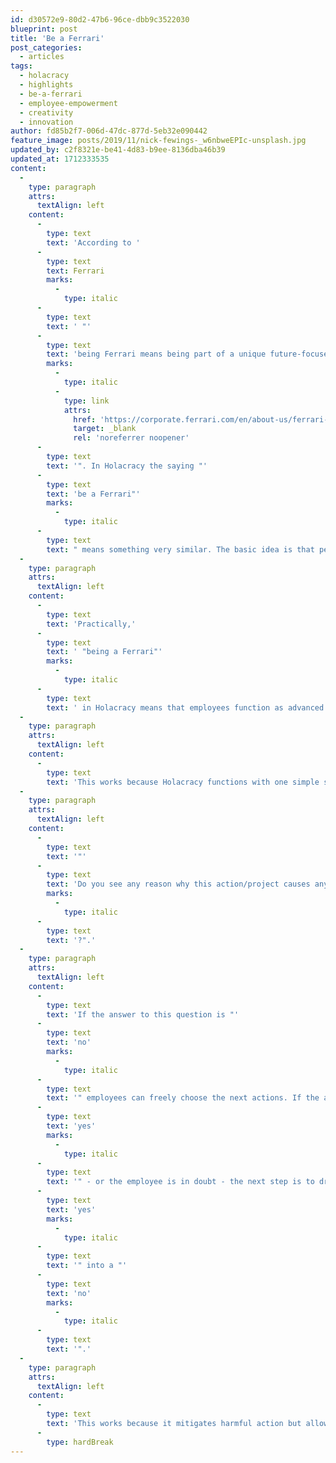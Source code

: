 ```yaml
---
id: d30572e9-80d2-47b6-96ce-dbb9c3522030
blueprint: post
title: 'Be a Ferrari'
post_categories:
  - articles
tags:
  - holacracy
  - highlights
  - be-a-ferrari
  - employee-empowerment
  - creativity
  - innovation
author: fd85b2f7-006d-47dc-877d-5eb32e090442
feature_image: posts/2019/11/nick-fewings-_w6nbweEPIc-unsplash.jpg
updated_by: c2f8321e-be41-4d83-b9ee-8136dba46b39
updated_at: 1712333535
content:
  -
    type: paragraph
    attrs:
      textAlign: left
    content:
      -
        type: text
        text: 'According to '
      -
        type: text
        text: Ferrari
        marks:
          -
            type: italic
      -
        type: text
        text: ' "'
      -
        type: text
        text: 'being Ferrari means being part of a unique future-focused team in which people are the most valuable resource'
        marks:
          -
            type: italic
          -
            type: link
            attrs:
              href: 'https://corporate.ferrari.com/en/about-us/ferrari-dna'
              target: _blank
              rel: 'noreferrer noopener'
      -
        type: text
        text: '". In Holacracy the saying "'
      -
        type: text
        text: 'be a Ferrari"'
        marks:
          -
            type: italic
      -
        type: text
        text: " means something very similar. The basic idea is that people are companies' most valuable resources. Because people have the unique ability to sense tensions and solve them, which drives innovation and advance development."
  -
    type: paragraph
    attrs:
      textAlign: left
    content:
      -
        type: text
        text: 'Practically,'
      -
        type: text
        text: ' "being a Ferrari"'
        marks:
          -
            type: italic
      -
        type: text
        text: ' in Holacracy means that employees function as advanced engines that convert power into motion, with true ability to advance any project that they see relevant.'
  -
    type: paragraph
    attrs:
      textAlign: left
    content:
      -
        type: text
        text: 'This works because Holacracy functions with one simple safety measure that necessitates that employees ask themselves just one question before taking on a project or taking action. The question is:'
  -
    type: paragraph
    attrs:
      textAlign: left
    content:
      -
        type: text
        text: '"'
      -
        type: text
        text: 'Do you see any reason why this action/project causes any harm'
        marks:
          -
            type: italic
      -
        type: text
        text: '?".'
  -
    type: paragraph
    attrs:
      textAlign: left
    content:
      -
        type: text
        text: 'If the answer to this question is "'
      -
        type: text
        text: 'no'
        marks:
          -
            type: italic
      -
        type: text
        text: '" employees can freely choose the next actions. If the answer is "'
      -
        type: text
        text: 'yes'
        marks:
          -
            type: italic
      -
        type: text
        text: '" - or the employee is in doubt - the next step is to drop it - or to ask for advice on how to proceed in a way that will turn the current "'
      -
        type: text
        text: 'yes'
        marks:
          -
            type: italic
      -
        type: text
        text: '" into a "'
      -
        type: text
        text: 'no'
        marks:
          -
            type: italic
      -
        type: text
        text: '".'
  -
    type: paragraph
    attrs:
      textAlign: left
    content:
      -
        type: text
        text: 'This works because it mitigates harmful action but allows organic trial and error development. Thus, in the best case, the organization evolves and becomes better and stronger, and in the worst case, it learns.'
      -
        type: hardBreak
---
```

